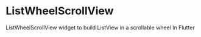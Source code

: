 # ListWheelScrollView
ListWheelScrollView widget to build ListView in a scrollable wheel In Flutter
